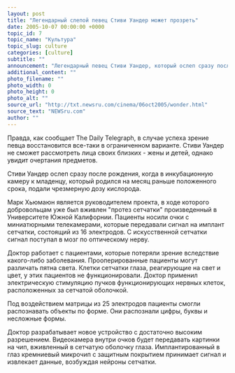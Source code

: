 ```yaml
---
layout: post
title: "Легендарный слепой певец Стиви Уандер может прозреть"
date: 2005-10-07 00:00:00 +0000
topic_id: 7
topic_name: "Культура"
topic_slug: culture
categories: [culture]
subtitle: ""
announcement: "Легендарный певец Стиви Уандер, который ослеп сразу после рождения, получил шанс прозреть. Как стало известно, 55-летний музыкант ведет переговоры с ведущим хирургом в области офтальмологии - доктором Марком Хьюмаюном - о проведении операции, в ходе которой ему будет вживлен микрочип, позволяющий видеть."
additional_content: ""
photo_filename: ""
photo_width: 0
photo_height: 0
photo_alt: ""
source_url: "http://txt.newsru.com/cinema/06oct2005/wonder.html"
source_text: "NEWSru.com"
author: ""
---
```

Правда, как сообщает The Daily Telegraph, в случае успеха зрение певца восстановится все-таки в ограниченном варианте. Стиви Уандер не сможет рассмотреть лица своих близких - жены и детей, однако увидит очертания предметов.

Стиви Уандер ослеп сразу после рождения, когда в инкубационную камеру к младенцу, который родился на месяц раньше положенного срока, подали чрезмерную дозу кислорода.

Марк Хьюмаюн является руководителем проекта, в ходе которого добровольцам уже был вживлен "протез сетчатки" произведенный в Университете Южной Калифорнии. Пациенты носили очки с миниатюрными телекамерами, которые передавали сигнал на имплант сетчатки, состоящий из 16 электродов. С искусственной сетчатки сигнал поступал в мозг по оптическому нерву.

Доктор работает с пациентами, которые потеряли зрение вследствие какого-либо заболевания. Прооперированные пациенты могут различать пятна света. Клетки сетчатки глаза, реагирующие на свет и цвет, у этих пациентов не функционировали. Доктор применил электрическую стимуляцию пучков функционирующих нервных клеток, расположенных за сетчатой оболочкой.

Под воздействием матрицы из 25 электродов пациенты смогли распознавать объекты по форме. Они распознали цифры, буквы и несложные формы.

Доктор разрабатывает новое устройство с достаточно высоким разрешением. Видеокамера внутри очков будет передавать картинки на чип, вживленный в сетчатую оболочку глаза. Имплантированный в глаз кремниевый микрочип с защитным покрытием принимает сигнал и извлекает данные, возбуждая нейроны сетчатки.

